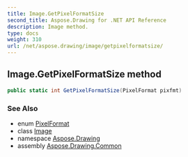 ```yaml
---
title: Image.GetPixelFormatSize
second_title: Aspose.Drawing for .NET API Reference
description: Image method. 
type: docs
weight: 310
url: /net/aspose.drawing/image/getpixelformatsize/
---
```

## Image.GetPixelFormatSize method

```csharp
public static int GetPixelFormatSize(PixelFormat pixfmt)
```

### See Also

* enum [PixelFormat](../../../aspose.drawing.imaging/pixelformat/)
* class [Image](../)
* namespace [Aspose.Drawing](../../image/)
* assembly [Aspose.Drawing.Common](../../../)


